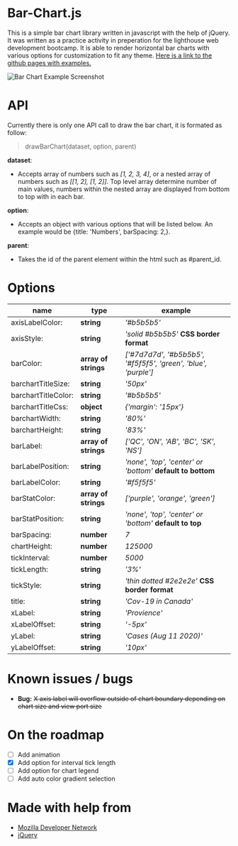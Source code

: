 # Bar-Chart.js

This is a simple bar chart library written in javascript with the help of jQuery. It was written as a practice activity in preperation for the lighthouse web development bootcamp. It is able to render horizontal bar charts with various options for customization to fit any theme. [Here is a link to the github pages with examples.](https://nx915.github.io/Bar-Chart/)

![Bar Chart Example Screenshot](https://i.imgur.com/xvVc2ra.png)

# API
Currently there is only one API call to draw the bar chart, it is formated as follow:
> drawBarChart(dataset, option, parent)

**dataset**: 
* Accepts array of numbers such as *[1, 2, 3, 4]*, or a nested array of numbers such as *[[1, 2], [1, 2]]*. Top level array determine number of main values, numbers within the nested array are displayed from bottom to top with in each bar.

**option**: 
* Accepts an object with various options that will be listed below. An example would be {title: 'Numbers', barSpacing: 2,}.

**parent**: 
* Takes the id of the parent element within the html such as #parent_id.

# Options
name | type | example
--- | --- | ---
axisLabelColor:| **string**| *'#b5b5b5'*
axisStyle:| **string**| *'solid #b5b5b5'* **CSS border format**
barColor:| **array of strings**| *['#7d7d7d', '#b5b5b5', '#f5f5f5', 'green', 'blue', 'purple']*
barchartTitleSize:| **string**| *'50px'*
barchartTitleColor:| **string**| *'#b5b5b5'*
barchartTitleCss:| **object**| *{'margin': '15px'}*
barchartWidth:| **string**| *'80%'*
barchartHeight:| **string**| *'83%'*
barLabel:| **array of strings**| *['QC', 'ON', 'AB', 'BC', 'SK', 'NS']*
barLabelPosition:| **string**| *'none', 'top', 'center' or 'bottom'* **default to bottom**
barLabelColor:| **string**| *'#f5f5f5'*
barStatColor:| **array of strings**| *['purple', 'orange', 'green']*
barStatPosition:| **string**| *'none', 'top', 'center' or 'bottom'* **default to top**
barSpacing:| **number**| *7*
chartHeight:| **number**| *125000*
tickInterval:| **number**| *5000*
tickLength:| **string**| *'3%'*
tickStyle:| **string**| *'thin dotted #2e2e2e'* **CSS border format**
title:| **string**| *'Cov-19 in Canada'*
xLabel:| **string**| *'Provience'*
xLabelOffset:| **string**| *'-5px'*
yLabel:| **string**| *'Cases (Aug 11 2020)'*
yLabelOffset:| **string**| *'10px'*

# Known issues / bugs
* **Bug:** ~~X axis label will overflow outside of chart boundary depending on chart size and view port size~~

# On the roadmap
- [ ] Add animation
- [x] Add option for interval tick length
- [ ] Add option for chart legend
- [ ] Add auto color gradient selection

# Made with help from
* [Mozilla Developer Network](https://developer.mozilla.org)
* [jQuery](https://jquery.com)
